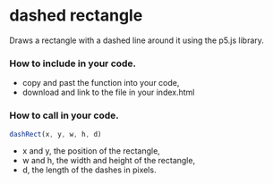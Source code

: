 # dashed rectangle
Draws a rectangle with a dashed line around it using the p5.js library.

### How to include in your code.
* copy and past the function into your code,
* download and link to the file in your index.html
### How to call in your code.
```javascript
dashRect(x, y, w, h, d)
```
* x and y, the position of the rectangle,
* w and h, the width and height of the rectangle,
* d, the length of the dashes in pixels.

